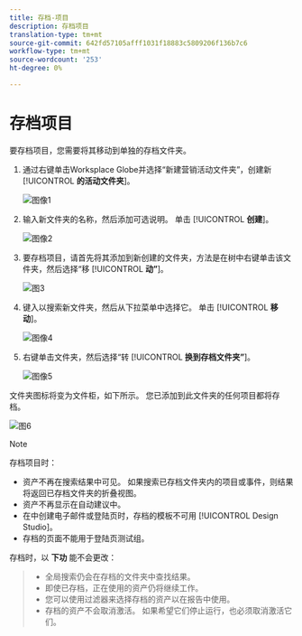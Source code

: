 ```yaml
---
title: 存档-项目
description: 存档项目
translation-type: tm+mt
source-git-commit: 642fd57105afff1031f18883c5809206f136b7c6
workflow-type: tm+mt
source-wordcount: '253'
ht-degree: 0%

---
```



# 存档项目

要存档项目，您需要将其移动到单独的存档文件夹。

1. 通过右键单击Worksplace Globe并选择“新建营销活动文件夹”，创建新 [!UICONTROL **的活动文件夹**]。

   ![图像1](/help/sky/assets/programs/archive-a-program/archive-a-program-1.png)

1. 输入新文件夹的名称，然后添加可选说明。 单击 [!UICONTROL **创建**]。

   ![图像2](/help/sky/assets/programs/archive-a-program/archive-a-program-2.png)

1. 要存档项目，请首先将其添加到新创建的文件夹，方法是在树中右键单击该文件夹，然后选择“移 [!UICONTROL **动”**]。

   ![图3](/help/sky/assets/programs/archive-a-program/archive-a-program-3.png)

1. 键入以搜索新文件夹，然后从下拉菜单中选择它。 单击 [!UICONTROL **移动**]。

   ![图像4](/help/sky/assets/programs/archive-a-program/archive-a-program-4.png)

1. 右键单击文件夹，然后选择“转 [!UICONTROL **换到存档文件夹”**]。

   ![图像5](/help/sky/assets/programs/archive-a-program/archive-a-program-5.png)

文件夹图标将变为文件柜，如下所示。 您已添加到此文件夹的任何项目都将存档。

![图6](/help/sky/assets/programs/archive-a-program/archive-a-program-6.png)

>[!NOTE]
>
>存档项目时：
>
>* 资产不再在搜索结果中可见。 如果搜索已存档文件夹内的项目或事件，则结果将返回已存档文件夹的折叠视图。
>* 资产不再显示在自动建议中。
>* 在中创建电子邮件或登陆页时，存档的模板不可用 [!UICONTROL Design Studio]。
>* 存档的页面不能用于登陆页测试组。

>
>
存档时，以 **下功** 能不会更改：
>
>* 全局搜索仍会在存档的文件夹中查找结果。
>* 即使已存档，正在使用的资产仍将继续工作。
>* 您可以使用过滤器来选择存档的资产以在报告中使用。
>* 存档的资产不会取消激活。 如果希望它们停止运行，也必须取消激活它们。

